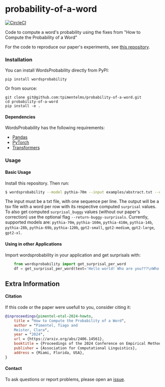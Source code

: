 # probability-of-a-word

[![CircleCI](https://circleci.com/gh/tpimentelms/probability-of-a-word.svg?style=svg)](https://circleci.com/gh/tpimentelms/probability-of-a-word)

Code to compute a word's probability using the fixes from "How to Compute the Probability of a Word"

For the code to reproduce our paper's experiments, see [this repository](https://github.com/tpimentelms/probability-of-a-word-experiments).


### Installation

You can install WordsProbability directly from PyPI:

`pip install wordsprobability`

Or from source:

```
git clone git@github.com:tpimentelms/probability-of-a-word.git
cd probability-of-a-word
pip install -e .
```

#### Dependencies

WordsProbability has the following requirements:

* [Pandas](https://pandas.pydata.org)
* [PyTorch](https://pytorch.org)
* [Transformers](https://huggingface.co/docs/transformers/en/index)

### Usage

#### Basic Usage

Install this repository. Then run:
```bash
$ wordsprobability --model pythia-70m --input examples/abstract.txt --output temp.tsv
```

The input must be a txt file, with one sequence per line.
The output will be a tsv file with a word per row with its respective computed `surprisal` values.
To also get computed `surprisal_buggy` values (without our paper's correction) use the optional flag `--return-buggy-surprisals`.
Currently, supported models are: `pythia-70m`, `pythia-160m`, `pythia-410m`, `pythia-14b`, `pythia-28b`, `pythia-69b`, `pythia-120b`, `gpt2-small`, `gpt2-medium`, `gpt2-large`, `gpt2-xl`.

#### Using in other Applications

Import wordsprobability in your application and get surprisals with:
```python
    from wordsprobability import get_surprisal_per_word
    df = get_surprisal_per_word(text='Hello world! Who are you???\nWho am I?', model_name='pythia-70m')
```


## Extra Information

#### Citation

If this code or the paper were usefull to you, consider citing it:


```bibtex
@inproceedings{pimentel-etal-2024-howto,
    title = "How to Compute the Probability of a Word",
    author = "Pimentel, Tiago and
    Meister, Clara",
    year = "2024",
    url = {https://arxiv.org/abs/2406.14561},
    booktitle = {Proceedings of the 2024 Conference on Empirical Methods in Natural Language Processing},
    publisher = {Association for Computational Linguistics},
    address = {Miami, Florida, USA},
}
```


#### Contact

To ask questions or report problems, please open an [issue](https://github.com/tpimentelms/probability-of-a-word/issues).
